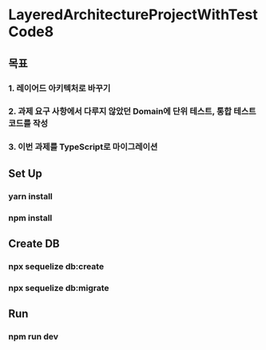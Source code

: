 # LayeredArchitectureProjectWithTestCode8

## 목표
### 1. 레이어드 아키텍처로 바꾸기
### 2. 과제 요구 사항에서 다루지 않았던 Domain에 **단위 테스트**, **통합 테스트** 코드를 작성
### 3. 이번 과제를 **TypeScript**로 마이그레이션

## Set Up
### yarn install
### npm install 

## Create DB
### npx sequelize db:create
### npx sequelize db:migrate


## Run
### npm run dev
